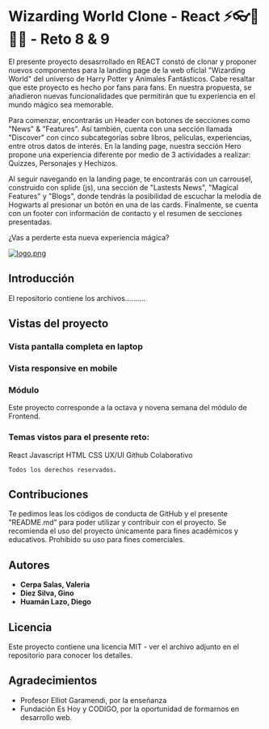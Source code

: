 # Wizarding World Clone - React ⚡👓🏰🧙‍♂ - Reto 8 & 9

El presente proyecto desasrrollado en REACT constó de clonar y proponer nuevos componentes para la landing page de la web oficlal "Wizarding World" del universo de Harry Potter y Animales Fantásticos. Cabe resaltar que este proyecto es hecho por fans para fans. En nuestra propuesta, se añadieron nuevas funcionalidades que permitirán que tu experiencia en el mundo mágico sea memorable.

Para comenzar, encontrarás un Header con botones de secciones como "News" & "Features". Así también, cuenta con una sección llamada "Discover" con cinco subcategorías sobre libros, películas, experiencias, entre otros datos de interés. 
En la landing page, nuestra sección Hero propone una experiencia diferente por medio de 3 actividades a realizar: Quizzes, Personajes y Hechizos.

Al seguir navegando en la landing page, te encontrarás con un carrousel, construido con splide (js), una sección de "Lastests News", "Magical Features" y "Blogs", donde tendrás la posibilidad de escuchar la melodía de Hogwarts al presionar un botón en una de las cards. Finalmente, se cuenta con un footer con información de contacto y el resumen de secciones presentadas.
       
¿Vas a perderte esta nueva experiencia mágica?
       
[![logo.png](https://i.postimg.cc/LXdQ94j6/logo.png)](https://postimg.cc/mcwyVsd0)

## Introducción
      
El repositorio contiene los archivos..........

## Vistas del proyecto

### Vista pantalla completa en laptop

### Vista responsive en mobile

### Módulo

Este proyecto corresponde a la octava y novena semana del módulo de Frontend.

### Temas vistos para el presente reto:

React 
Javascript 
HTML
CSS
UX/UI
Github Colaborativo

```
Todos los derechos reservados.
```

## Contribuciones

Te pedimos leas los códigos de conducta de GitHub y el presente "README.md" para poder utilizar y contribuir con el proyecto. Se recomienda el uso del proyecto únicamente para fines académicos y educativos. Prohibido su uso para fines comerciales.

## Autores

- **Cerpa Salas, Valeria**
- **Diez Silva, Gino**
- **Huamán Lazo, Diego**

## Licencia

Este proyecto contiene una licencia MIT - ver el archivo adjunto en el repositorio para conocer los detalles.

## Agradecimientos

- Profesor Elliot Garamendi, por la enseñanza
- Fundación Es Hoy y CODIGO, por la oportunidad de formarnos en desarrollo web.
